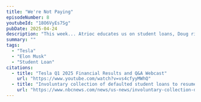 ```yaml
---
title: "We're Not Paying"
episodeNumber: 8
youtubeId: "18O6VyEs7Sg"
pubDate: 2025-04-24
description: "This week... Atrioc educates us on student loans, Doug rides a train to Vegas, and Aiden solves social media!"
summary: ""
tags:
  - "Tesla"
  - "Elon Musk"
  - "Student Loan"
citations:
  - title: "Tesla Q1 2025 Financial Results and Q&A Webcast"
    url: "https://www.youtube.com/watch?v=vs4cfyyMWhQ"
  - title: "Involuntary collection of defaulted student loans to resume, Education Department says (topic discussed)"
    url: "https://www.nbcnews.com/news/us-news/involuntary-collection-defaulted-student-loans-resume-education-depart-rcna202270"
---
```

